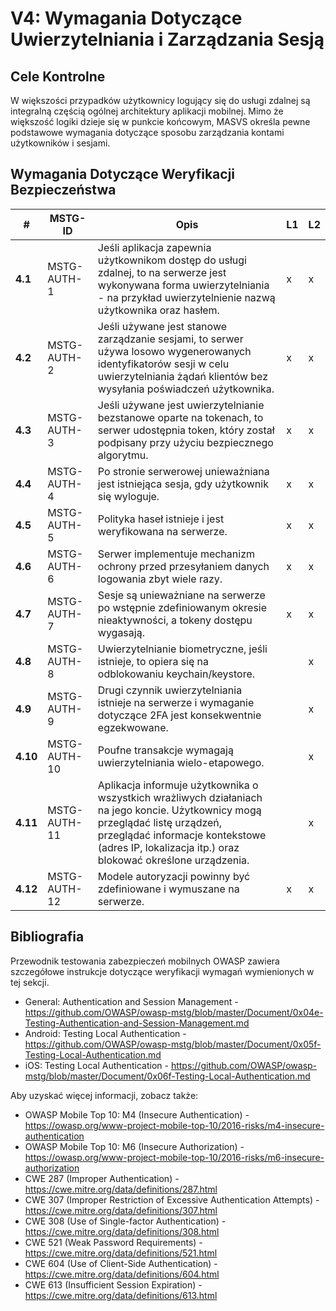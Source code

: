 # V4: Wymagania Dotyczące Uwierzytelniania i Zarządzania Sesją

## Cele Kontrolne

W większości przypadków użytkownicy logujący się do usługi zdalnej są integralną częścią ogólnej architektury aplikacji mobilnej. Mimo że większość logiki dzieje się w punkcie końcowym, MASVS określa pewne podstawowe wymagania dotyczące sposobu zarządzania kontami użytkowników i sesjami.

## Wymagania Dotyczące Weryfikacji Bezpieczeństwa

| # | MSTG-ID | Opis | L1 | L2 |
| -- | ---------- | ---------------------- | - | - |
| **4.1** | MSTG-AUTH-1 | Jeśli aplikacja zapewnia użytkownikom dostęp do usługi zdalnej, to na serwerze jest wykonywana forma uwierzytelniania - na przykład uwierzytelnienie nazwą użytkownika oraz hasłem. | x | x |
| **4.2** | MSTG-AUTH-2 | Jeśli używane jest stanowe zarządzanie sesjami, to serwer używa losowo wygenerowanych identyfikatorów sesji w celu uwierzytelniania żądań klientów bez wysyłania poświadczeń użytkownika. | x | x |
| **4.3** | MSTG-AUTH-3 | Jeśli używane jest uwierzytelnianie bezstanowe oparte na tokenach, to serwer udostępnia token, który został podpisany przy użyciu bezpiecznego algorytmu. | x | x |
| **4.4** | MSTG-AUTH-4 | Po stronie serwerowej unieważniana jest istniejąca sesja, gdy użytkownik się wyloguje. | x | x |
| **4.5** | MSTG-AUTH-5 | Polityka haseł istnieje i jest weryfikowana na serwerze. | x | x |
| **4.6** | MSTG-AUTH-6 | Serwer implementuje mechanizm ochrony przed przesyłaniem danych logowania zbyt wiele razy. | x | x |
| **4.7** | MSTG-AUTH-7 | Sesje są unieważniane na serwerze po wstępnie zdefiniowanym okresie nieaktywności, a tokeny dostępu wygasają. | x | x |
| **4.8** | MSTG-AUTH-8 | Uwierzytelnianie biometryczne, jeśli istnieje, to opiera się na odblokowaniu keychain/keystore. | | x |
| **4.9** | MSTG-AUTH-9 | Drugi czynnik uwierzytelniania istnieje na serwerze i wymaganie dotyczące 2FA jest konsekwentnie egzekwowane.  | | x |
| **4.10** | MSTG-AUTH-10 | Poufne transakcje wymagają uwierzytelniania wielo-etapowego. | | x |
| **4.11** | MSTG-AUTH-11 | Aplikacja informuje użytkownika o wszystkich wrażliwych działaniach na jego koncie. Użytkownicy mogą przeglądać listę urządzeń, przeglądać informacje kontekstowe (adres IP, lokalizacja itp.) oraz blokować określone urządzenia. | | x |
| **4.12** | MSTG-AUTH-12 | Modele autoryzacji powinny być zdefiniowane i wymuszane na serwerze. | x | x |

## Bibliografia

Przewodnik testowania zabezpieczeń mobilnych OWASP zawiera szczegółowe instrukcje dotyczące weryfikacji wymagań wymienionych w tej sekcji.

- General: Authentication and Session Management - <https://github.com/OWASP/owasp-mstg/blob/master/Document/0x04e-Testing-Authentication-and-Session-Management.md>
- Android: Testing Local Authentication - <https://github.com/OWASP/owasp-mstg/blob/master/Document/0x05f-Testing-Local-Authentication.md>
- iOS: Testing Local Authentication - <https://github.com/OWASP/owasp-mstg/blob/master/Document/0x06f-Testing-Local-Authentication.md>

Aby uzyskać więcej informacji, zobacz także:

- OWASP Mobile Top 10: M4 (Insecure Authentication) - <https://owasp.org/www-project-mobile-top-10/2016-risks/m4-insecure-authentication>
- OWASP Mobile Top 10: M6 (Insecure Authorization) - <https://owasp.org/www-project-mobile-top-10/2016-risks/m6-insecure-authorization>
- CWE 287 (Improper Authentication) - <https://cwe.mitre.org/data/definitions/287.html>
- CWE 307 (Improper Restriction of Excessive Authentication Attempts) - <https://cwe.mitre.org/data/definitions/307.html>
- CWE 308 (Use of Single-factor Authentication) - <https://cwe.mitre.org/data/definitions/308.html>
- CWE 521 (Weak Password Requirements) - <https://cwe.mitre.org/data/definitions/521.html>
- CWE 604 (Use of Client-Side Authentication) - <https://cwe.mitre.org/data/definitions/604.html>
- CWE 613 (Insufficient Session Expiration) - <https://cwe.mitre.org/data/definitions/613.html>
